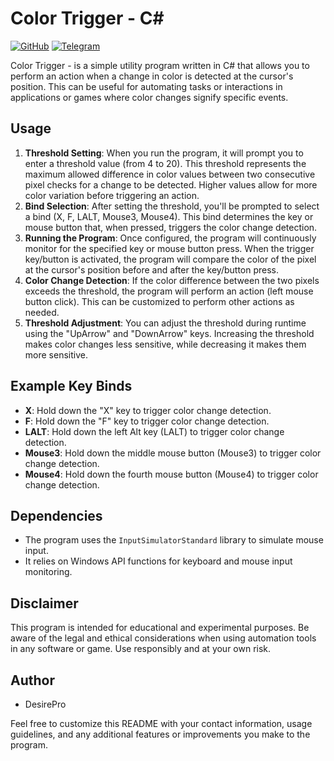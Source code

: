 # Color Trigger - C#

[![GitHub](https://img.shields.io/badge/GitHub-DeftSolutions--dev-blue)](https://github.com/DeftSolutions-dev)
[![Telegram](https://img.shields.io/badge/Telegram-devilLucifer69-blue)](https://t.me/devilLucifer69)

Color Trigger - is a simple utility program written in C# that allows you to perform an action when a change in color is detected at the cursor's position. This can be useful for automating tasks or interactions in applications or games where color changes signify specific events.

## Usage

1. **Threshold Setting**: When you run the program, it will prompt you to enter a threshold value (from 4 to 20). This threshold represents the maximum allowed difference in color values between two consecutive pixel checks for a change to be detected. Higher values allow for more color variation before triggering an action.
2. **Bind Selection**: After setting the threshold, you'll be prompted to select a bind (X, F, LALT, Mouse3, Mouse4). This bind determines the key or mouse button that, when pressed, triggers the color change detection.
3. **Running the Program**: Once configured, the program will continuously monitor for the specified key or mouse button press. When the trigger key/button is activated, the program will compare the color of the pixel at the cursor's position before and after the key/button press.
4. **Color Change Detection**: If the color difference between the two pixels exceeds the threshold, the program will perform an action (left mouse button click). This can be customized to perform other actions as needed.
5. **Threshold Adjustment**: You can adjust the threshold during runtime using the "UpArrow" and "DownArrow" keys. Increasing the threshold makes color changes less sensitive, while decreasing it makes them more sensitive.

## Example Key Binds

- **X**: Hold down the "X" key to trigger color change detection.
- **F**: Hold down the "F" key to trigger color change detection.
- **LALT**: Hold down the left Alt key (LALT) to trigger color change detection.
- **Mouse3**: Hold down the middle mouse button (Mouse3) to trigger color change detection.
- **Mouse4**: Hold down the fourth mouse button (Mouse4) to trigger color change detection.

## Dependencies

- The program uses the `InputSimulatorStandard` library to simulate mouse input.
- It relies on Windows API functions for keyboard and mouse input monitoring.

## Disclaimer

This program is intended for educational and experimental purposes. Be aware of the legal and ethical considerations when using automation tools in any software or game. Use responsibly and at your own risk.

## Author

- DesirePro

Feel free to customize this README with your contact information, usage guidelines, and any additional features or improvements you make to the program.
